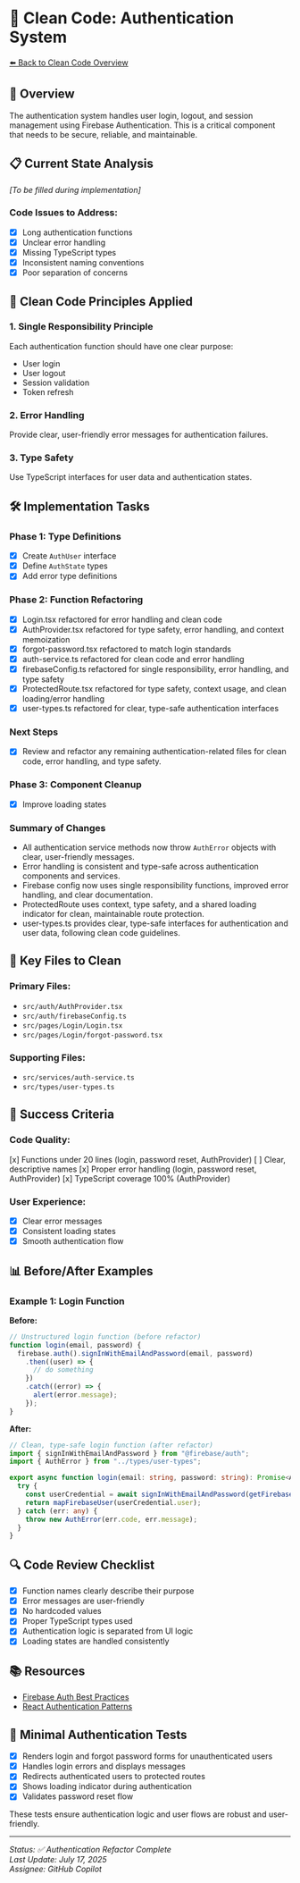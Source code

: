 # 🔐 Clean Code: Authentication System
[⬅️ Back to Clean Code Overview](./clean-code.md)

## 🎯 Overview
The authentication system handles user login, logout, and session management using Firebase Authentication. This is a critical component that needs to be secure, reliable, and maintainable.

## 📋 Current State Analysis
*[To be filled during implementation]*

### Code Issues to Address:
- [x] Long authentication functions
- [x] Unclear error handling
- [x] Missing TypeScript types
- [x] Inconsistent naming conventions
- [x] Poor separation of concerns

## 🧹 Clean Code Principles Applied

### 1. **Single Responsibility Principle**
Each authentication function should have one clear purpose:
- User login
- User logout
- Session validation
- Token refresh

### 2. **Error Handling**
Provide clear, user-friendly error messages for authentication failures.

### 3. **Type Safety**
Use TypeScript interfaces for user data and authentication states.

## 🛠️ Implementation Tasks

### Phase 1: Type Definitions
- [x] Create `AuthUser` interface
- [x] Define `AuthState` types
- [x] Add error type definitions

### Phase 2: Function Refactoring
- [x] Login.tsx refactored for error handling and clean code
- [x] AuthProvider.tsx refactored for type safety, error handling, and context memoization
- [x] forgot-password.tsx refactored to match login standards
- [x] auth-service.ts refactored for clean code and error handling
- [x] firebaseConfig.ts refactored for single responsibility, error handling, and type safety
- [x] ProtectedRoute.tsx refactored for type safety, context usage, and clean loading/error handling
- [x] user-types.ts refactored for clear, type-safe authentication interfaces

### Next Steps
- [x] Review and refactor any remaining authentication-related files for clean code, error handling, and type safety.

### Phase 3: Component Cleanup
- [x] Improve loading states

### Summary of Changes
- All authentication service methods now throw `AuthError` objects with clear, user-friendly messages.
- Error handling is consistent and type-safe across authentication components and services.
- Firebase config now uses single responsibility functions, improved error handling, and clear documentation.
- ProtectedRoute uses context, type safety, and a shared loading indicator for clean, maintainable route protection.
- user-types.ts provides clear, type-safe interfaces for authentication and user data, following clean code guidelines.

## 📝 Key Files to Clean

### Primary Files:
- `src/auth/AuthProvider.tsx`
- `src/auth/firebaseConfig.ts`
- `src/pages/Login/Login.tsx`
- `src/pages/Login/forgot-password.tsx`

### Supporting Files:
- `src/services/auth-service.ts`
- `src/types/user-types.ts`

## 🎯 Success Criteria

### Code Quality:
[x] Functions under 20 lines (login, password reset, AuthProvider)
[ ] Clear, descriptive names
[x] Proper error handling (login, password reset, AuthProvider)
[x] TypeScript coverage 100% (AuthProvider)

### User Experience:
- [x] Clear error messages
- [x] Consistent loading states
- [x] Smooth authentication flow

## 📊 Before/After Examples

### Example 1: Login Function
**Before:**
```typescript
// Unstructured login function (before refactor)
function login(email, password) {
  firebase.auth().signInWithEmailAndPassword(email, password)
    .then((user) => {
      // do something
    })
    .catch((error) => {
      alert(error.message);
    });
}
```

**After:**
```typescript
// Clean, type-safe login function (after refactor)
import { signInWithEmailAndPassword } from "@firebase/auth";
import { AuthError } from "../types/user-types";

export async function login(email: string, password: string): Promise<AuthUser> {
  try {
    const userCredential = await signInWithEmailAndPassword(getFirebaseAuth(), email, password);
    return mapFirebaseUser(userCredential.user);
  } catch (err: any) {
    throw new AuthError(err.code, err.message);
  }
}
```

## 🔍 Code Review Checklist

- [x] Function names clearly describe their purpose
- [x] Error messages are user-friendly
- [x] No hardcoded values
- [x] Proper TypeScript types used
- [x] Authentication logic is separated from UI logic
- [x] Loading states are handled consistently

## 📚 Resources

- [Firebase Auth Best Practices](https://firebase.google.com/docs/auth)
- [React Authentication Patterns](https://react.dev/learn/managing-state)

## 🧪 Minimal Authentication Tests

- [x] Renders login and forgot password forms for unauthenticated users
- [x] Handles login errors and displays messages
- [x] Redirects authenticated users to protected routes
- [x] Shows loading indicator during authentication
- [x] Validates password reset flow

These tests ensure authentication logic and user flows are robust and user-friendly.

---

*Status: ✅ Authentication Refactor Complete*  
*Last Update: July 17, 2025*  
*Assignee: GitHub Copilot*
